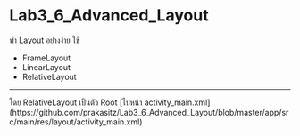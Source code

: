 # Lab3_6_Advanced_Layout
ทำ Layout อย่างง่าย
ใช้<br>
  <ul>
    <li>FrameLayout</li>
    <li>LinearLayout</li>
    <li>RelativeLayout</li>
   </ul>
   <hr>
โดย RelativeLayout เป็นตัว Root
[ไปหน้า activity_main.xml](https://github.com/prakasitz/Lab3_6_Advanced_Layout/blob/master/app/src/main/res/layout/activity_main.xml)
